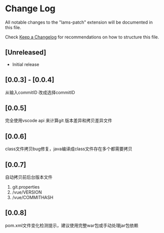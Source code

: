 # Change Log

All notable changes to the "lams-patch" extension will be documented in this file.

Check [Keep a Changelog](http://keepachangelog.com/) for recommendations on how to structure this file.

## [Unreleased]

- Initial release

## [0.0.3] - [0.0.4]
从输入commitID 改成选择commitID

## [0.0.5]
完全使用vscode api 来计算git 版本差异和拷贝差异文件

## [0.0.6]
class文件拷贝bug修复，java编译成class文件存在多个都需要拷贝

## [0.0.7]
自动拷贝前后台版本文件
1. git.properties
2. /vue/VERSION
3. /vue/COMMITHASH

## [0.0.8]
pom.xml文件变化检测提示，建议使用完整war包或手动处理jar包依赖